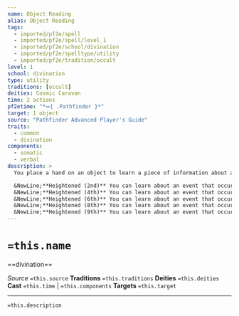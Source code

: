 ```yaml
---
name: Object Reading
alias: Object Reading
tags:
  - imported/pf2e/spell
  - imported/pf2e/spell/level_1
  - imported/pf2e/school/divination
  - imported/pf2e/spelltype/utility
  - imported/pf2e/tradition/occult
level: 1
school: divination
type: utility
traditions: [occult]
deities: Cosmic Caravan
time: 2 actions
pf2etime: "*⬺{ .Pathfinder }*"
target: 1 object
source: "Pathfinder Advanced Player's Guide"
traits:
  - common
  - divination
components:
  - somatic
  - verbal
description: >
  You place a hand on an object to learn a piece of information about an emotional event that occurred involving the object within the past week, determined by the GM. If you cast object reading on the same item multiple times, you can either concentrate on a single event to gain additional pieces of information about that event, or you can gain a piece of information about another emotional event in the applicable time frame.

  &NewLine;**Heightened (2nd)** You can learn about an event that occurred within the last month.
  &NewLine;**Heightened (4th)** You can learn about an event that occurred within the last year.
  &NewLine;**Heightened (6th)** You can learn about an event that occurred within the last decade.
  &NewLine;**Heightened (8th)** You can learn about an event that occurred within the last century.
  &NewLine;**Heightened (9th)** You can learn about an event that occurred within the entirety of the object's history.
---
```

# `=this.name`
==divination==

*Source* `=this.source`
**Traditions** `=this.traditions`
**Deities** `=this.deities`
**Cast** `=this.time` | `=this.components`
**Targets** `=this.target`

***
`=this.description`